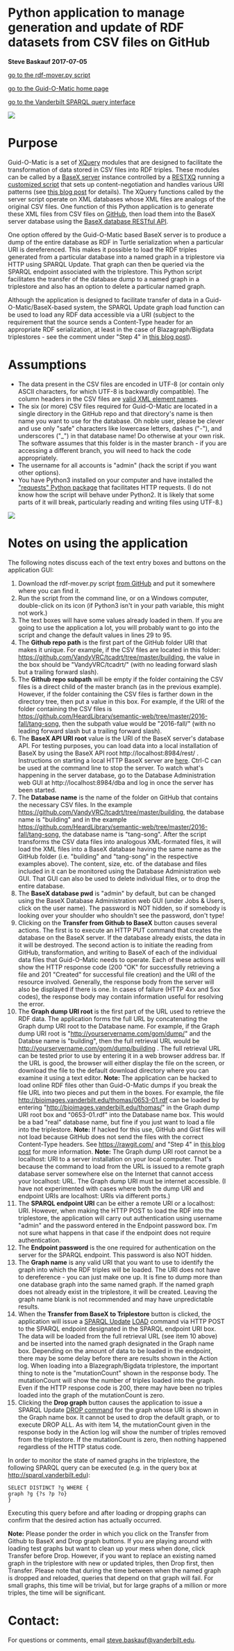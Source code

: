 # Python application to manage generation and update of RDF datasets from CSV files on GitHub
**Steve Baskauf 2017-07-05**

[go to the rdf-mover.py script](rdf-mover.py)

[go to the Guid-O-Matic home page](README.md)

[go to the Vanderbilt SPARQL query interface](https://sparql.vanderbilt.edu)

![](images/rdf-mover-py-dataflow.png)

# Purpose

Guid-O-Matic is a set of [XQuery](https://www.w3.org/TR/xquery-3/) modules that are designed to facilitate the transformation of data stored in CSV files into RDF triples.  These modules can be called by a [BaseX server](http://basex.org/products/server/) instance controlled by a [RESTXQ](http://exquery.github.io/exquery/exquery-restxq-specification/restxq-1.0-specification.html) running a [customized script](restxq-db.xqm) that sets up content-negotiation and handles various URI patterns (see [this blog post](http://baskauf.blogspot.com/2017/03/a-web-service-with-content-negotiation.html) for details). The XQuery functions called by the server script operate on XML databases whose XML files are analogs of the original CSV files.  One function of this Python application is to generate these XML files from CSV files on [GitHub](https://github.com/), then load them into the BaseX server database using the [BaseX database RESTful API](http://docs.basex.org/wiki/REST).

One option offered by the Guid-O-Matic based BaseX server is to produce a dump of the entire database as RDF in Turtle serialization when a particular URI is dereferenced. This makes it possible to load the RDF triples generated from a particular database into a named graph in a triplestore via HTTP using SPARQL Update.  That graph can then be queried via the SPARQL endpoint associated with the triplestore.  This Python script facilitates the transfer of the database dump to a named graph in a triplestore and also has an option to delete a particular named graph.  

Although the application is designed to facilitate transfer of data in a Guid-O-Matic/BaseX-based system, the SPARQL Update graph load function can be used to load any RDF data accessible via a URI (subject to the requirement that the source sends a Content-Type header for an appropriate RDF serialization, at least in the case of Blazagraph/Bigdata triplestores - see the comment under "Step 4" in [this blog post](http://baskauf.blogspot.com/2017/07/how-and-why-we-set-up-sparql-endpoint.html)).  

# Assumptions

- The data present in the CSV files are encoded in UTF-8 (or contain only ASCII characters, for which UTF-8 is backwardly compatible).  The column headers in the CSV files are [valid XML element names](https://www.w3schools.com/xml/xml_elements.asp).
- The six (or more) CSV files required for Guid-O-Matic are located in a single directory in the GitHub repo and that directory's name is then name you want to use for the database.  Oh noble user, please be clever and use only "safe" characters like lowercase letters, dashes ("-"), and underscores ("\_") in that database name!  Do otherwise at your own risk.  The software assumes that this folder is in the master branch - if you are accessing a different branch, you will need to hack the code appropriately.
- The username for all accounts is "admin" (hack the script if you want other options).
- You have Python3 installed on your computer and have installed the ["requests" Python package](http://docs.python-requests.org/en/master/) that facilitates HTTP requests. (I do not know how the script will behave under Python2.  It is likely that some parts of it will break, particularly reading and writing files using UTF-8.)

![](images/rdf-mover-gui.png)

# Notes on using the application

The following notes discuss each of the text entry boxes and buttons on the application GUI:

1. Download the rdf-mover.py script [from GitHub](https://raw.githubusercontent.com/baskaufs/guid-o-matic/master/restxq-db.xqm) and put it somewhere where you can find it.
2. Run the script from the command line, or on a Windows computer, double-click on its icon (if Python3 isn't in your path variable, this might not work.)
3. The text boxes will have some values already loaded in them.  If you are going to use the application a lot, you will probably want to go into the script and change the default values in lines 29 to 95.
4. The **Github repo path** is the first part of the GitHub folder URI that makes it unique.  For example, if the CSV files are located in this folder: https://github.com/VandyVRC/tcadrt/tree/master/building, the value in the box should be "VandyVRC/tcadrt/" (with no leading forward slash but a trailing forward slash).  
5. The **Github repo subpath** will be empty if the folder containing the CSV files is a direct child of the master branch (as in the previous example).  However, if the folder containing the CSV files is farther down in the directory tree, then put a value in this box.  For example, if the URI of the folder containing the CSV files is https://github.com/HeardLibrary/semantic-web/tree/master/2016-fall/tang-song, then the subpath value would be "2016-fall/" (with no leading forward slash but a trailing forward slash).
6. The **BaseX API URI root** value is the URI of the BaseX server's database API.  For testing purposes, you can load data into a local installation of BaseX by using the BaseX API root http://localhost:8984/rest/ .  Instructions on starting a local HTTP BaseX server are [here](http://docs.basex.org/wiki/Startup).  Ctrl-C can be used at the command line to stop the server.  To watch what's happening in the server database, go to the Database Administration web GUI at http://localhost:8984/dba and log in once the server has been started.  
7. The **Database name** is the name of the folder on GitHub that contains the necessary CSV files.  In the example https://github.com/VandyVRC/tcadrt/tree/master/building, the database name is "building" and in the example https://github.com/HeardLibrary/semantic-web/tree/master/2016-fall/tang-song, the database name is "tang-song".  After the script transforms the CSV data files into analogous XML-formated files, it will load the XML files into a BaseX database having the same name as the GitHub folder (i.e. "building" and "tang-song" in the respective examples above).  The content, size, etc. of the database and files included in it can be monitored using the Database Administration web GUI.  That GUI can also be used to delete individual files, or to drop the entire database.  
8. The **BaseX database pwd** is "admin" by default, but can be changed using the BaseX Database Administration web GUI (under Jobs & Users, click on the user name).  The password is NOT hidden, so if somebody is looking over your shoulder who shouldn't see the password, don't type!
9. Clicking on the **Transfer from Github to BaseX** button causes several actions.  The first is to execute an HTTP PUT command that creates the database on the BaseX server.  If the database already exists, the data in it will be destroyed.  The second action is to initiate the reading from GitHub, transformation, and writing to BaseX of each of the individual data files that Guid-O-Matic needs to operate.  Each of these actions will show the HTTP response code (200 "OK" for successfully retrieving a file and 201 "Created" for successful file creation) and the URI of the resource involved.  Generally, the response body from the server will also be displayed if there is one.  In cases of failure (HTTP 4xx and 5xx codes), the response body may contain information useful for resolving the error.
10. The **Graph dump URI root** is the first part of the URL used to retrieve the RDF data.  The application forms the full URL by concatenating the Graph dump URI root to the Database name.  For example, if the Graph dump URI root is "http://yourservername.com/gom/dump/" and the Databse name is "building", then the full retrieval URL would be http://yourservername.com/gom/dump/building .  The full retrieval URL can be tested prior to use by entering it in a web browser address bar.  If the URL is good, the browser will either display the file on the screen, or download the file to the default download directory where you can examine it using a text editor.  **Note:**  The application can be hacked to load online RDF files other than Guid-O-Matic dumps if you break the file URL into two pieces and put them in the boxes.  For example, the file http://bioimages.vanderbilt.edu/thomas/0653-01.rdf can be loaded by entering "http://bioimages.vanderbilt.edu/thomas/" in the Graph dump URI root box and "0653-01.rdf" into the Database name box.  This would be a bad "real" database name, but fine if you just want to load a file into the triplestore.  **Note:** If hacked for this use, GitHub and Gist files will not load because GitHub does not send the files with the correct Content-Type headers.  See https://rawgit.com/ and "Step 4" in [this blog post](http://baskauf.blogspot.com/2017/07/how-and-why-we-set-up-sparql-endpoint.html) for more information.  **Note:** The Graph dump URI root cannot be a localhost: URI to a server installation on your local computer.  That's because the command to load from the URL is issued to a remote graph database server somewhere else on the Internet that cannot access your localhost: URL.  The Graph dump URI must be internet accessible.  (I have not experimented with cases where both the dump URI and endpoint URIs are localhost: URIs via different ports.)  
11. The **SPARQL endpoint URI** can be either a remote URI or a localhost: URI.  However, when making the HTTP POST to load the RDF into the triplestore, the application will carry out authentication using username "admin" and the password entered in the Endpoint password box.  I'm not sure what happens in that case if the endpoint does not require authentication.  
12. The **Endpoint password** is the one required for authentication on the server for the SPARQL endpoint.  This password is also NOT hidden.  
13. The **Graph name** is any valid URI that you want to use to identify the graph into which the RDF triples will be loaded.  The URI does not have to dereference - you can just make one up.  It is fine to dump more than one database graph into the same named graph.  If the named graph does not already exist in the triplestore, it will be created.  Leaving the graph name blank is not recommended and may have unpredictable results.  
14. When the **Transfer from BaseX to Triplestore** button is clicked, the application will issue a [SPARQL Update](https://www.w3.org/TR/sparql11-update/) [LOAD](https://www.w3.org/TR/sparql11-update/#load) command via HTTP POST to the SPARQL endpoint designated in the SPARQL endpoint URI box.  The data will be loaded from the full retrieval URL (see item 10 above) and be inserted into the named graph designated in the Graph name box.  Depending on the amount of data to be loaded in the endpoint, there may be some delay before there are results shown in the Action log.  When loading into a Blazegraph/Bigdata triplestore, the important thing to note is the "mutationCount" shown in the response body.  The mutationCount will show the number of triples loaded into the graph.  Even if the HTTP response code is 200, there may have been no triples loaded into the graph of the mutationCount is zero.  
15. Clicking the **Drop graph** button causes the application to issue a SPARQL Update [DROP command](https://www.w3.org/TR/sparql11-update/#drop) for the graph whose URI is shown in the Graph name box.  It cannot be used to drop the default graph, or to execute DROP ALL. As with item 14, the mutationCount given in the response body in the Action log will show the number of triples removed from the triplestore.  If the mutationCount is zero, then nothing happened regardless of the HTTP status code.

In order to monitor the state of named graphs in the triplestore, the following SPARQL query can be executed (e.g. in the query box at http://sparql.vanderbilt.edu):
```
SELECT DISTINCT ?g WHERE {
graph ?g {?s ?p ?o}
}
```
Executing this query before and after loading or dropping graphs can confirm that the desired action has actually occurred.

**Note:** Please ponder the order in which you click on the Transfer from Github to BaseX and Drop graph buttons.  If you are playing around with loading test graphs but want to clean up your mess when done, click Transfer before Drop.  However, if you want to replace an existing named graph in the triplestore with new or updated triples, then Drop first, then Transfer.  Please note that during the time between when the named graph is dropped and reloaded, queries that depend on that graph will fail.  For small graphs, this time will be trivial, but for large graphs of a million or more triples, the time will be significant.  

# Contact:

For questions or comments, email [steve.baskauf@vanderbilt.edu](mailto:steve.baskauf@vanderbilt.edu?subject=rdf-mover).

